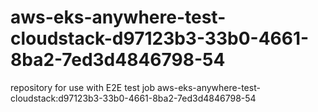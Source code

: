 # aws-eks-anywhere-test-cloudstack-d97123b3-33b0-4661-8ba2-7ed3d4846798-54
repository for use with E2E test job aws-eks-anywhere-test-cloudstack:d97123b3-33b0-4661-8ba2-7ed3d4846798-54
